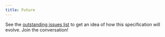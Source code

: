 ```yaml
---
title: Future
---
```


See the [outstanding issues list](https://github.com/opendatakit/odk-xform-spec/issues) to get an idea of how this specification will evolve. Join the conversation!
